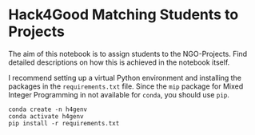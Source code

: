 # Hack4Good Matching Students to Projects

The aim of this notebook is to assign students to the NGO-Projects. Find detailed descriptions on how this is achieved in the notebook itself. 

I recommend setting up a virtual Python environment and installing the packages in the `requirements.txt` file. Since the `mip` package for Mixed Integer Programming in not available for `conda`, you should use `pip`.
```
conda create -n h4genv
conda activate h4genv
pip install -r requirements.txt
```
